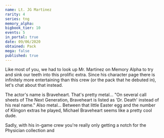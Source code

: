 ```yaml
---
name: Lt. JG Martinez
rarity: 4
series: tng
memory_alpha:
bigbook_tier: 10
events: 5
in_portal: true
date: 09/06/2020
obtained: Pack
mega: false
published: true
---
```


Like most of you, we had to look up Mr. Martinez on Memory Alpha to try and sink our teeth into this prolific extra. Since his character page there is infinitely more entertaining than this crew (or the pack that he debuted in), let's chat about that instead.

The actor's name is Braveheart. That's pretty metal... "On several call sheets of The Next Generation, Braveheart is listed as 'Dr. Death' instead of his real name." Also metal... Between that little Easter egg and the number of Klingon extras he played, Michael Braveheart seems like a pretty cool dude.

Sadly, with his in-game crew you're really only getting a notch for the Physician collection and
